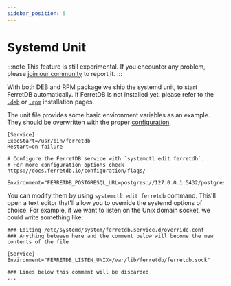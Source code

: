```yaml
---
sidebar_position: 5
---
```


# Systemd Unit

:::note
This feature is still experimental.
If you encounter any problem, please [join our community](/#community) to report it.
:::

With both DEB and RPM package we ship the systemd unit, to start FerretDB automatically.
If FerretDB is not installed yet, please refer to the [`.deb`](deb.md) or [`.rpm`](rpm.md) installation pages.

The unit file provides some basic environment variables as an example.
They should be overwritten with the proper [configuration](../../configuration/flags.md).

```systemd
[Service]
ExecStart=/usr/bin/ferretdb
Restart=on-failure

# Configure the FerretDB service with `systemctl edit ferretdb`.
# For more configuration options check https://docs.ferretdb.io/configuration/flags/

Environment="FERRETDB_POSTGRESQL_URL=postgres://127.0.0.1:5432/postgres"
```

You can modify them by using `systemctl edit ferretdb` command.
This'll open a text editor that'll allow you to override the systemd options of choice.
For example, if we want to listen on the Unix domain socket, we could write something like:

```systemd
### Editing /etc/systemd/system/ferretdb.service.d/override.conf
### Anything between here and the comment below will become the new contents of the file

[Service]
Environment="FERRETDB_LISTEN_UNIX=/var/lib/ferretdb/ferretdb.sock"

### Lines below this comment will be discarded
...
```

